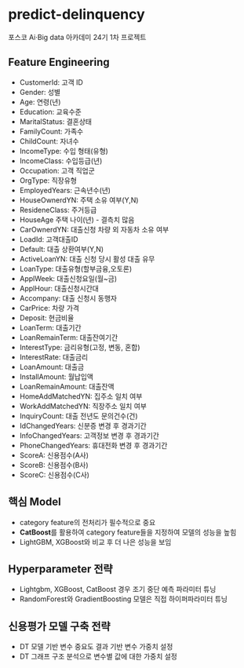 # predict-delinquency
포스코 Ai·Big data 아카데미 24기 1차 프로젝트 

## Feature Engineering
+ CustomerId: 고객 ID
+ Gender: 성별
+ Age: 연령(년)
+ Education: 교육수준
+ MaritalStatus: 결혼상태
+ FamilyCount: 가족수
+ ChildCount: 자녀수
+ IncomeType: 수입 형태(유형)
+ IncomeClass: 수입등급(년)
+ Occupation: 고객 직업군
+ OrgType: 직장유형
+ EmployedYears: 근속년수(년)
+ HouseOwnerdYN: 주택 소유 여부(Y,N)
+ ResideneClass: 주거등급
+ HouseAge 주택 나이(년) - 결측치 많음
+ CarOwnerdYN: 대출신청 차량 외 자동차 소유 여부
+ LoadId: 고객대출ID
+ Default: 대출 상환여부(Y,N)
+ ActiveLoanYN: 대출 신청 당시 활성 대출 유무
+ LoanType: 대출유형(할부금융,오토론)
+ ApplWeek: 대출신청요일(월~금)
+ ApplHour: 대출신청시간대
+ Accompany: 대출 신청시 동행자
+ CarPrice: 차량 가격
+ Deposit: 현금비율
+ LoanTerm: 대출기간
+ LoanRemainTerm: 대출잔여기간
+ InterestType: 금리유형(고정, 변동, 혼합)
+ InterestRate: 대출금리
+ LoanAmount: 대출금
+ InstallAmount: 월납입액
+ LoanRemainAmount: 대출잔액
+ HomeAddMatchedYN: 집주소 일치 여부
+ WorkAddMatchedYN: 직장주소 일치 여부
+ InquiryCount: 대출 전년도 문의건수(건)
+ IdChangedYears: 신분증 변경 후 경과기간
+ InfoChangedYears: 고객정보 변경 후 경과기간
+ PhoneChangedYears: 휴대전화 변경 후 경과기간
+ ScoreA: 신용점수(A사)
+ ScoreB: 신용점수(B사)
+ ScoreC: 신용점수(C사)

## 핵심 Model
+ category feature의 전처리가 필수적으로 중요
+ **CatBoost**를 활용하여 category feature들을 지정하여 모델의 성능을 높힘
+ LightGBM, XGBoost와 비교 후 더 나은 성능을 보임

## Hyperparameter 전략
+ Lightgbm, XGBoost, CatBoost 경우 조기 중단 예측 파라미터 튜닝 
+ RandomForest와 GradientBoosting 모델은 직접 하이퍼파라미터 튜닝

## 신용평가 모델 구축 전략
+ DT 모델 기반 변수 중요도 결과 기반 변수 가중치 설정
+ DT 그래프 구조 분석으로 변수별 값에 대한 가중치 설정
